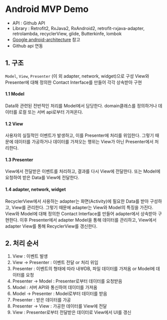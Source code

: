 Android MVP Demo
================
* API : Github API
* Library : Retrofit2, RxJava2, RxAndroid2, retrofit-rxjava-adapter, retrolambda, recyclerView, glide, Butterkinfe, lombok
* [Google android-architecture](https://github.com/googlesamples/android-architecture) 참고
* Github api 연동

## 1. 구조
<code>Model</code>, <code>View</code>, <code>Presenter</code> (이 외 adapter, network, widget)으로 구성
View와 Presenter에 대해 정의한 Contact Interface를 만들어 각각 상속받아 구현

#### 1.1 Model
Data와 관련된 전반적인 처리를 Model에서 담당한다.
domain클래스를 정의하거나 데이터를 로컬 또는 서버 api로부터 가져온다.

#### 1.2 View
사용자의 실질적인 이벤트가 발생하고, 이를 Presenter에 처리를 위임한다. 그렇기 때문에 데이터를 가공하거나 데이터를 가져오는 행위는 View가 아닌 Presenter에서 처리한다.

#### 1.3 Presenter
View에서 전달받은 이벤트를 처리하고, 결과를 다시 View에 전달한다. 또는 Model에 요청하여 받은 Data를 View에 전달한다.

#### 1.4 adapter, network, widget
RecyclerView에서 사용하는 adapter는 화면(Activity)에 필요한 Data를 받아 구성하고, View를 관리한다. 그렇기 때문에 adapter는 View와 Model의 특징을 가진다. View와 Model에 대해 정의한 Contact Interface를 만들어 adapter에서 상속받아 구현한다. 이후 Presenter에서 adapter Model을 통해 데이터를 관리하고, View에서 adapter View를 통해 RecyclerView를 갱신한다.

## 2. 처리 순서
1. View : 이벤트 발생
2. View -> Presenter : 이벤트 전달 or 처리 위임
3. Presenter : 이벤트의 형태에 따라 내부DB, 파일 데이터를 가져옴 or Model에 데이터를 요청
4. Presenter -> Model : Presenter로부터 데이터를 요청받음
5. Model : 서버 API와 통신하여 데이터를 가져옴
6. Model -> Presenter : Model로부터 데이터를 받음
7. Presenter : 받은 데이터를 가공
8. Presenter -> View : 가공한 데이터를 View에 전달
9. View : Presenter로부터 전달받은 데이터로 View에서 UI를 갱신
